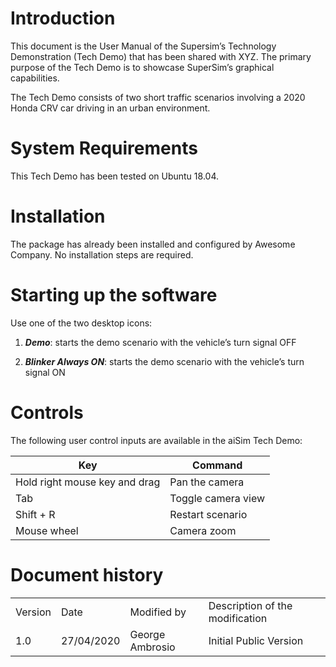 # Introduction

This document is the User Manual of the Supersim’s Technology Demonstration
(Tech Demo) that has been shared with XYZ. The primary
purpose of the Tech Demo is to showcase SuperSim’s graphical capabilities.

The Tech Demo consists of two short traffic scenarios involving a 2020
Honda CRV car driving in an urban environment.

# System Requirements

This Tech Demo has been tested on Ubuntu 18.04.

# Installation

The package has already been installed and configured by Awesome Company. No
installation steps are required.

# Starting up the software

Use one of the two desktop icons:

1.  ***Demo***: starts the demo scenario with the vehicle’s turn
    signal OFF

2.  ***Blinker Always ON***: starts the demo scenario with the
    vehicle’s turn signal ON

# Controls

The following user control inputs are available in the aiSim Tech Demo:

| **Key**                       | **Command**        |
| ----------------------------- | ------------------ |
| Hold right mouse key and drag | Pan the camera     |
| Tab                           | Toggle camera view |
| Shift + R                     | Restart scenario   |
| Mouse wheel                   | Camera zoom        |

# Document history 

|         |            |              |                                 |
| ------- | ---------- | ------------ | ------------------------------- |
| Version | Date       | Modified by  | Description of the modification |
| 1.0     | 27/04/2020 | George Ambrosio | Initial Public Version          |